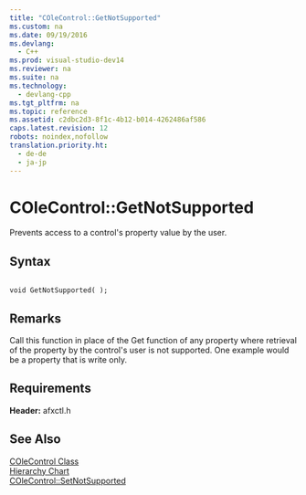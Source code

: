 ```yaml
---
title: "COleControl::GetNotSupported"
ms.custom: na
ms.date: 09/19/2016
ms.devlang: 
  - C++
ms.prod: visual-studio-dev14
ms.reviewer: na
ms.suite: na
ms.technology: 
  - devlang-cpp
ms.tgt_pltfrm: na
ms.topic: reference
ms.assetid: c2dbc2d3-8f1c-4b12-b014-4262486af586
caps.latest.revision: 12
robots: noindex,nofollow
translation.priority.ht: 
  - de-de
  - ja-jp
---
```

# COleControl::GetNotSupported
Prevents access to a control's property value by the user.  
  
## Syntax  
  
```  
  
void GetNotSupported( );  
```  
  
## Remarks  
 Call this function in place of the Get function of any property where retrieval of the property by the control's user is not supported. One example would be a property that is write only.  
  
## Requirements  
 **Header:** afxctl.h  
  
## See Also  
 [COleControl Class](../vs140/COleControl-Class.md)   
 [Hierarchy Chart](../vs140/Hierarchy-Chart.md)   
 [COleControl::SetNotSupported](../vs140/COleControl--SetNotSupported.md)